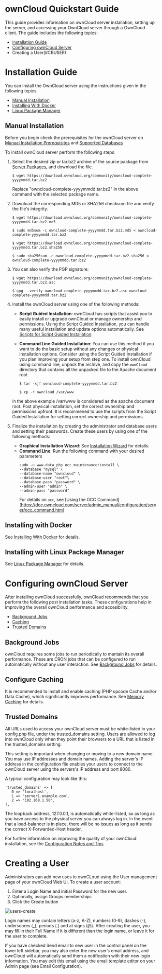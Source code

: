# ownCloud Quickstart Guide
This guide provides information on ownCloud server installation, setting up the server, and accessing your OwnCloud server through a OwnCloud client.
The guide includes the following topics:

- [Installation Guide](#INSTGUIDE)
- [Configuring ownCloud Server](#CONFGUIDE)
- Creating a User(#CRUSER)



# <a name="INSTGUIDE"></a>Installation Guide

You can install the OwnCloud server using the instructions given in the following topics

- [Manual Installation](#MANINST)
- [Installing With Docker](#DOCKINST)
- [Linux Package Manager](#LPMINST)


## <a name="MANINST"></a>Manual Installation
Before you begin check the prerequisites for the ownCloud server on [Manual Installation Prerequisites](https://doc.owncloud.com/server/admin_manual/installation/manual_installation/manual_installation_prerequisites.html) and [Supported Databases](https://doc.owncloud.com/server/admin_manual/installation/manual_installation/manual_installation_db.html)

To install ownCloud server perform the following steps:
1. Select the desired zip or tar.bz2 archive of the source package from [Server Packages](https://owncloud.com/download-server/#instructions-server), and download the file.
    ```shell
    $ wget https://download.owncloud.org/community/owncloud-complete-yyyymmdd.tar.bz2
    ```
    Replace "owncloud-complete-yyyymmdd.tar.bz2" in the above command with the selected package name.
2. Download the corresponding MD5 or SHA256 checksum file and verify the file's integrity.
    ```shell
    $ wget https://download.owncloud.org/community/owncloud-complete-yyyymmdd.tar.bz2.md5

    $ sudo md5sum -c owncloud-complete-yyyymmdd.tar.bz2.md5 < owncloud-complete-yyyymmdd.tar.bz2
    ```
    ```shell
    $ wget https://download.owncloud.org/community/owncloud-complete-yyyymmdd.tar.bz2.sha256

    $ sudo sha256sum -c owncloud-complete-yyyymmdd.tar.bz2.sha256 < owncloud-complete-yyyymmdd.tar.bz2
    ```
3. You can also verify the PGP signature:
    ```shell
    $ wget https://download.owncloud.org/community/owncloud-complete-yyyymmdd.tar.bz2.asc

    $ gpg --verify owncloud-complete-yyyymmdd.tar.bz2.asc owncloud-complete-yyyymmdd.tar.bz2
    ```
4. Install the ownCloud server using one of the following methods:
   
   -  **Script Guided Installation**: ownCloud has scripts that assist you to easily install or upgrade ownCloud or manage ownership and permissions. 
      Using the Script Guided Installation, you can handle many useful installation and update options automatically. See [Scripts for Script Guided Installation](https://doc.owncloud.com/server/admin_manual/installation/manual_installation/script_guided_install.html)

   -  **Command Line Guided Installation**: You can use this method if you want to do the basic setup without any changes or physical installation options.                Consider using the Script Guided Installation if you plan improving your setup from step one.
      To install ownCloud using command line, unpack the archive, and copy the `ownCloud` directory that contains all the unpacked file to the Apache document root
      ```shell
      $ tar -xjf owncloud-complete-yyyymmdd.tar.bz2
   
      $ cp -r owncloud /var/www
      ```
     In the above example /var/www is considered as the apache document root.
     Post physical installation, set the correct ownership and permissions upfront. It is recommened to use the scripts from the Script Guided Installation for setting correct        ownership and permissions.
    
   
5. Finalize the installation by creating the administrator and database users and setting their passwords. Create these users by using one of the following methods:
   -  **Graphical Installation Wizard**: See [Installation Wizard](https://doc.owncloud.com/server/admin_manual/installation/installation_wizard.html) for details.
   -  **Command Line**: Run the following command with your desired parameters
      ```shell
      sudo -u www-data php occ maintenance:install \
      --database "mysql" \
      --database-name "owncloud" \
      --database-user "root"\
      --database-pass "password" \
      --admin-user "admin" \
      --admin-pass "password"
      ```
      For details on `occ`, see [Using the OCC Command](https://doc.owncloud.com/server/admin_manual/configuration/server/occ_command.html


## <a name="DOCKINST"></a>Installing with Docker
See [Installing With Docker](https://doc.owncloud.com/server/admin_manual/installation/docker/) for details.

## <a name="LPMINST"></a>Installing with Linux Package Manager

See [Linux Package Manager](https://doc.owncloud.com/server/admin_manual/installation/linux_packetmanager_install.html) for details.


# <a name="CONFGUIDE"></a>Configuring ownCloud Server
After installing ownCloud successfully, ownCloud recommends that you perform the following post installation tasks. These configurations help in improving the overall ownCloud performance and accesibility.

- [Background Jobs](#BJOBS)
- [Caching](#CACHING)
- [Trusted Domains](#TRUDOM)

## <a name="BJOBS"></a>Background Jobs
ownCloud requires some jobs to run periodically to mantain its overall performance. These are CRON jobs that can be configured to run automatically without any user interaction. See [Background Jobs](https://doc.owncloud.com/server/admin_manual/configuration/server/background_jobs_configuration.html) for details.

## <a name="CACHING"></a>Configure Caching
It is recommended to install and enable caching (PHP opcode Cache and/or Data Cache), which significantly improves performance. See [Memory Caching](https://doc.owncloud.com/server/admin_manual/configuration/server/caching_configuration.html) for details.

## <a name="TRUDOM"></a>Trusted Domains
All URLs used to access your ownCloud server must be white-listed in your config.php file, under the trusted_domains setting. Users are allowed to log into ownCloud only when they point their browsers to a URL that is listed in the trusted_domains setting.

This setting is important when changing or moving to a new domain name. You may use IP addresses and domain names. Adding the server's IP address in the configuration file enables your users to connect to the ownCloud server using the servers's IP address and port 8080.

A typical configuration may look like this:
```shell
'trusted_domains' => [
   0 => 'localhost',
   1 => 'server1.example.com',
   2 => '192.168.1.50',
],
```
The loopback address, 127.0.0.1, is automatically white-listed, so as long as you have access to the physical server you can always log in. In the event that a load-balancer is in place, there will be no issues as long as it sends the correct X-Forwarded-Host header.


For further information on improving the quality of your ownCloud installation, see the [Configuration Notes and Tips](https://doc.owncloud.com/server/admin_manual/installation/configuration_notes_and_tips.html.)


# <a name="CRUSER"></a>Creating a User
Administrators can add new uses to ownCLoud using the User management page of your ownCloud Web UI.
To create a user account:

1. Enter a Login Name and initial Password for the new user.
2. Optionally, assign Groups memberships
3. Click the Create button


![users-create](https://user-images.githubusercontent.com/22167451/113716462-40586700-9708-11eb-82ed-b76786ae3c5d.png)


Login names may contain letters (a-z, A-Z), numbers (0-9), dashes (-), underscores (_), periods (.) and at signs (@). After creating the user, you may fill in their Full Name if it is different than the login name, or leave it for the user to complete.

If you have checked Send email to new user in the control panel on the lower left sidebar, you may also enter the new user’s email address, and ownCloud will automatically send them a notification with their new login information. You may edit this email using the email template editor on your Admin page (see Email Configuration).
